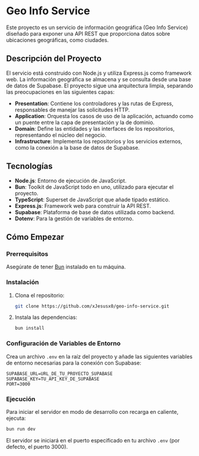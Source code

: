 # Geo Info Service

Este proyecto es un servicio de información geográfica (Geo Info Service) diseñado para exponer una API REST que proporciona datos sobre ubicaciones geográficas, como ciudades.

## Descripción del Proyecto

El servicio está construido con Node.js y utiliza Express.js como framework web. La información geográfica se almacena y se consulta desde una base de datos de Supabase. El proyecto sigue una arquitectura limpia, separando las preocupaciones en las siguientes capas:

- **Presentation**: Contiene los controladores y las rutas de Express, responsables de manejar las solicitudes HTTP.
- **Application**: Orquesta los casos de uso de la aplicación, actuando como un puente entre la capa de presentación y la de dominio.
- **Domain**: Define las entidades y las interfaces de los repositorios, representando el núcleo del negocio.
- **Infrastructure**: Implementa los repositorios y los servicios externos, como la conexión a la base de datos de Supabase.

## Tecnologías

- **Node.js**: Entorno de ejecución de JavaScript.
- **Bun**: Toolkit de JavaScript todo en uno, utilizado para ejecutar el proyecto.
- **TypeScript**: Superset de JavaScript que añade tipado estático.
- **Express.js**: Framework web para construir la API REST.
- **Supabase**: Plataforma de base de datos utilizada como backend.
- **Dotenv**: Para la gestión de variables de entorno.

## Cómo Empezar

### Prerrequisitos

Asegúrate de tener [Bun](https://bun.sh/) instalado en tu máquina.

### Instalación

1.  Clona el repositorio:
    ```bash
    git clone https://github.com/xJesusx0/geo-info-service.git
    ```
2.  Instala las dependencias:
    ```bash
    bun install
    ```

### Configuración de Variables de Entorno

Crea un archivo `.env` en la raíz del proyecto y añade las siguientes variables de entorno necesarias para la conexión con Supabase:

```
SUPABASE_URL=URL_DE_TU_PROYECTO_SUPABASE
SUPABASE_KEY=TU_API_KEY_DE_SUPABASE
PORT=3000
```

### Ejecución

Para iniciar el servidor en modo de desarrollo con recarga en caliente, ejecuta:

```bash
bun run dev
```

El servidor se iniciará en el puerto especificado en tu archivo `.env` (por defecto, el puerto 3000).
